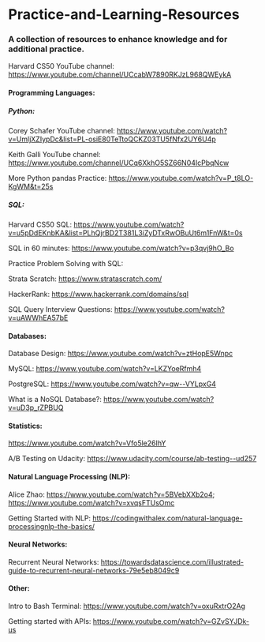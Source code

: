 # Practice-and-Learning-Resources
### A collection of resources to enhance knowledge and for additional practice.

Harvard CS50 YouTube channel: https://www.youtube.com/channel/UCcabW7890RKJzL968QWEykA

#### Programming Languages:
##### Python:
Corey Schafer YouTube channel: https://www.youtube.com/watch?v=UmljXZIypDc&list=PL-osiE80TeTtoQCKZ03TU5fNfx2UY6U4p

Keith Galli YouTube channel: https://www.youtube.com/channel/UCq6XkhO5SZ66N04IcPbqNcw

More Python pandas Practice: https://www.youtube.com/watch?v=P_t8LO-KgWM&t=25s

##### SQL:
Harvard CS50 SQL: https://www.youtube.com/watch?v=u5pDdEKnbKA&list=PLhQjrBD2T381L3iZyDTxRwOBuUt6m1FnW&t=0s

SQL in 60 minutes: https://www.youtube.com/watch?v=p3qvj9hO_Bo

Practice Problem Solving with SQL:

Strata Scratch: https://www.stratascratch.com/

HackerRank: https://www.hackerrank.com/domains/sql

SQL Query Interview Questions: https://www.youtube.com/watch?v=uAWWhEA57bE

#### Databases:
Database Design: https://www.youtube.com/watch?v=ztHopE5Wnpc

MySQL: https://www.youtube.com/watch?v=LKZYoeRfmh4

PostgreSQL: https://www.youtube.com/watch?v=qw--VYLpxG4

What is a NoSQL Database?: https://www.youtube.com/watch?v=uD3p_rZPBUQ

#### Statistics:
https://www.youtube.com/watch?v=Vfo5le26IhY

A/B Testing on Udacity: https://www.udacity.com/course/ab-testing--ud257

#### Natural Language Processing (NLP):

Alice Zhao: https://www.youtube.com/watch?v=5BVebXXb2o4; https://www.youtube.com/watch?v=xvqsFTUsOmc

Getting Started with NLP: https://codingwithalex.com/natural-language-processingnlp-the-basics/

#### Neural Networks:

Recurrent Neural Networks: https://towardsdatascience.com/illustrated-guide-to-recurrent-neural-networks-79e5eb8049c9

#### Other:
Intro to Bash Terminal: https://www.youtube.com/watch?v=oxuRxtrO2Ag

Getting started with APIs: https://www.youtube.com/watch?v=GZvSYJDk-us
